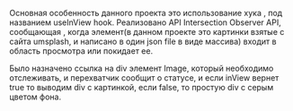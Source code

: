 Основная особенность данного проекта это использование хука , под названием useInView hook.
Реализовано API Intersection Observer API, сообщающая , когда элемент(в данном проекте это картинки взятые с сайта umsplash, и написано в один json file в виде массива) входит в область просмотра или покидает
ее.

Было назначено ссылка на div элемент Image, который необходимо отслеживать, и перехватчик сообщит о статусе, и если inView вернет true то выводим div с картинкой, если false, то простую div с серым цветом фона.
